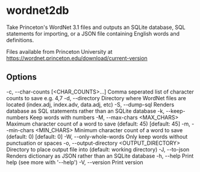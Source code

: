 # wordnet2db

Take Princeton's WordNet 3.1 files and outputs an SQLite database, SQL statements for importing, or a JSON file containing English words and definitions.

Files available from Princeton University at https://wordnet.princeton.edu/download/current-version

## Options
-c, --char-counts [<CHAR_COUNTS>...]
          Comma seperated list of character counts to save e.g. 4,7
-d, --directory <DIRECTORY>
          Directory where WordNet files are located (index.adj, index.adv, data.adj, etc)
-S, --dump-sql
          Renders database as SQL statements rather than an SQLite database
-k, --keep-numbers
          Keep words with numbers
-M, --max-chars <MAX_CHARS>
          Maximum character count of a word to save (default: 45) [default: 45]
-m, --min-chars <MIN_CHARS>
          Minimum character count of a word to save (default: 0) [default: 0]
-W, --only-whole-words
          Only keep words without punctuation or spaces
-o, --output-directory <OUTPUT_DIRECTORY>
          Directory to place output file into (default: working directory)
-J, --to-json
          Renders dictionary as JSON rather than an SQLite database
-h, --help
          Print help (see more with '--help')
-V, --version
          Print version
